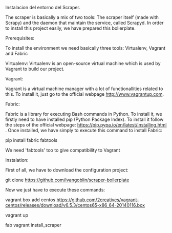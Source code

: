 Instalacion del entorno del Scraper.

The scraper is basically a mix of two tools: The scraper itself (made with Scrapy) and the daemon that maintain the service, called Scrapyd. In order to install this project easily, we have prepared this bolierplate.

Prerequisites:

To install the environment we need basically three tools: Virtualenv, Vagrant and Fabric

Virtualenv: Virtualenv is an open-source virtual machine which is used by Vagrant to build our project.

Vagrant:

Vagrant is a virtual machine manager with a lot of functionallities related to this. To install it, just go to the official webpage http://www.vagrantup.com.

Fabric:

Fabric is a library for executing Bash commands in Python. To install it, we firstly need to have installed pip (Python Package Index). To install it follow the steps of the official webpage: https://pip.pypa.io/en/latest/installing.html . Once installed, we have simply to execute this command to install Fabric:

pip install fabric fabtools

We need 'fabtools' too to give compatibility to Vagrant

Instalation:

First of all, we have to download the configuration project:

git clone https://github.com/ivangoblin/scraper-boilerplate

Now we just have to execute these commands:

vagrant box add centos https://github.com/2creatives/vagrant-centos/releases/download/v6.5.3/centos65-x86_64-20140116.box

vagrant up

fab vagrant install_scraper
